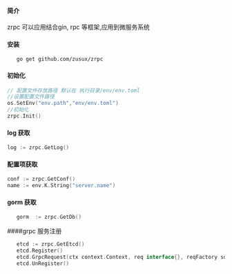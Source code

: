 #### 简介
zrpc 可以应用结合gin, rpc 等框架,应用到微服务系统
#### 安装
```shell
   go get github.com/zusux/zrpc
```

#### 初始化
```go
// 配置文件存放路径 默认在 执行目录/env/env.toml
//设置配置文件路径
os.SetEnv("env.path","env/env.toml")
//初始化
zrpc.Init()
```

#### log 获取
```go
log := zrpc.GetLog()
```


#### 配置项获取
```go
conf := zrpc.GetConf()
name := env.K.String("server.name")
```   

#### gorm 获取
```go
   gorm  := zrpc.GetDb()
```

####grpc 服务注册
```go
   etcd := zrpc.GetEtcd()
   etcd.Register()
   etcd.GrpcRequest(ctx context.Context, req interface{}, reqFactory sd.Factory) 
   etcd.UnRegister()
```